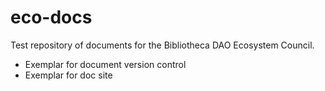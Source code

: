 # eco-docs
Test repository of documents for the Bibliotheca DAO Ecosystem Council.
- Exemplar for document version control
- Exemplar for doc site
